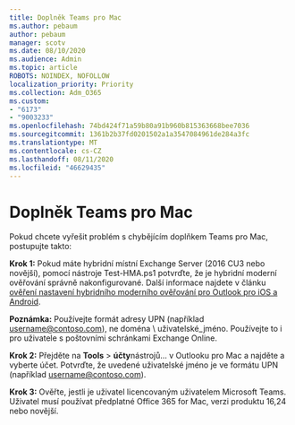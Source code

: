```yaml
---
title: Doplněk Teams pro Mac
ms.author: pebaum
author: pebaum
manager: scotv
ms.date: 08/10/2020
ms.audience: Admin
ms.topic: article
ROBOTS: NOINDEX, NOFOLLOW
localization_priority: Priority
ms.collection: Adm_O365
ms.custom:
- "6173"
- "9003233"
ms.openlocfilehash: 74bd424f71a59b80a91b960b815363668bee7036
ms.sourcegitcommit: 1361b2b37fd0201502a1a3547084961de284a3fc
ms.translationtype: MT
ms.contentlocale: cs-CZ
ms.lasthandoff: 08/11/2020
ms.locfileid: "46629435"
---
```

# <a name="teams-add-in-for-mac"></a>Doplněk Teams pro Mac

Pokud chcete vyřešit problém s chybějícím doplňkem Teams pro Mac, postupujte takto:

**Krok 1:** Pokud máte hybridní místní Exchange Server (2016 CU3 nebo novější), pomocí nástroje Test-HMA.ps1 potvrďte, že je hybridní moderní ověřování správně nakonfigurované. Další informace najdete v článku [ověření nastavení hybridního moderního ověřování pro Outlook pro iOS a Android](https://aka.ms/AA980zq).  

**Poznámka:** Používejte formát adresy UPN (například [username@contoso.com](mailto:username@contoso.com)), ne doména \ uživatelské_jméno. Používejte to i pro uživatele s poštovními schránkami Exchange Online.

**Krok 2:** Přejděte na **Tools**  >  **účty**nástrojů... v Outlooku pro Mac a najděte a vyberte účet. Potvrďte, že uvedené uživatelské jméno je ve formátu UPN (například [username@contoso.com](mailto:username@contoso.com)).

**Krok 3:** Ověřte, jestli je uživatel licencovaným uživatelem Microsoft Teams. Uživatel musí používat předplatné Office 365 for Mac, verzi produktu 16,24 nebo novější.